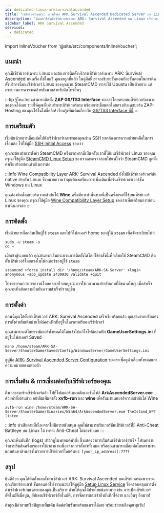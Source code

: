 ```yaml
---
id: dedicated-linux-arksurvivalascended
title: "เซิร์ฟเวอร์เฉพาะ: การตั้งค่า ARK Survival Ascended Dedicated Server บน Linux"
description: "ค้นพบวิธีตั้งค่าเซิร์ฟเวอร์เฉพาะ ARK: Survival Ascended บน Linux เพื่อการเล่นเกมและการจัดการเซิร์ฟเวอร์ที่ลื่นไหล → เรียนรู้เพิ่มเติมตอนนี้"
sidebar_label: ARK Survival Ascended
services:
  - dedicated
---
```


import InlineVoucher from '@site/src/components/InlineVoucher';

## แนะนำ
คุณมีเซิร์ฟเวอร์เฉพาะ Linux และต้องการติดตั้งบริการเซิร์ฟเวอร์เฉพาะ ARK: Survival Ascended บนเครื่องใช่ไหม? คุณมาถูกที่แล้ว ในคู่มือนี้เราจะอธิบายขั้นตอนทีละขั้นตอนในการติดตั้งบริการนี้บนเซิร์ฟเวอร์ Linux ของคุณผ่าน SteamCMD เราจะใช้ Ubuntu เป็นตัวอย่าง แต่กระบวนการควรจะคล้ายกันมากสำหรับดิสโทรอื่นๆ

:::tip
รู้ไหมว่าคุณสามารถติดตั้ง **ZAP GS/TS3 Interface** ของเราโดยตรงบนเซิร์ฟเวอร์เฉพาะของคุณได้เลย ช่วยให้คุณตั้งค่าบริการเซิร์ฟเวอร์เกม พร้อมการเชื่อมต่อโดยตรงกับแดชบอร์ด ZAP-Hosting ของคุณได้ในไม่กี่คลิก! เรียนรู้เพิ่มเติมเกี่ยวกับ [GS/TS3 Interface ที่นี่](dedicated-linux-gs-interface.md)
:::

<InlineVoucher />

## การเตรียมตัว

เริ่มต้นด้วยการเชื่อมต่อไปยังเซิร์ฟเวอร์เฉพาะของคุณผ่าน SSH หากต้องการความช่วยเหลือในการเชื่อมต่อ ให้ใช้คู่มือ [SSH Initial Access](dedicated-linux-ssh.md) ของเรา

คุณจะต้องทำการตั้งค่า SteamCMD ครั้งแรกหากนี่เป็นครั้งแรกที่ใช้บนเซิร์ฟเวอร์ Linux ของคุณ กรุณาใช้คู่มือ [SteamCMD Linux Setup](dedicated-linux-steamcmd.md) ของเราและตรวจสอบให้แน่ใจว่า SteamCMD ถูกตั้งค่าเรียบร้อยก่อนดำเนินการต่อ

:::info Wine Compatibility Layer
ARK: Survival Ascended ยังไม่มีเซิร์ฟเวอร์เวอร์ชัน native สำหรับ Linux ซึ่งหมายความว่าคุณต้องเตรียมการเพิ่มเติมเพื่อรันเซิร์ฟเวอร์เวอร์ชัน Windows บน Linux

คุณต้องติดตั้งเลเยอร์ความเข้ากันได้ **Wine** ครั้งเดียวเท่านั้นหากนี่เป็นครั้งแรกที่ใช้บนเซิร์ฟเวอร์ Linux ของคุณ กรุณาใช้คู่มือ [Wine Compatibility Layer Setup](dedicated-linux-wine.md) ของเราเพื่อเตรียมการก่อนดำเนินการต่อ
:::

## การติดตั้ง

เริ่มด้วยการล็อกอินเป็นผู้ใช้ `steam` และไปที่โฟลเดอร์ home ของผู้ใช้ `steam` เพื่อจัดระเบียบไฟล์
```
sudo -u steam -s
cd ~
```

เมื่อเข้าสู่ระบบแล้ว คุณสามารถเริ่มกระบวนการติดตั้งได้โดยใช้คำสั่งนี้เพื่อเรียกใช้ SteamCMD ติดตั้งเซิร์ฟเวอร์โดยตรงในโฟลเดอร์ของผู้ใช้ `steam`
```
steamcmd +force_install_dir '/home/steam/ARK-SA-Server' +login anonymous +app_update 2430930 validate +quit
```

โปรดรอจนกว่าการดาวน์โหลดจะเสร็จสมบูรณ์ อาจใช้เวลานานสำหรับเกมที่มีขนาดใหญ่ เมื่อสำเร็จ คุณจะเห็นข้อความยืนยันความสำเร็จปรากฏขึ้น

## การตั้งค่า

ตอนนี้คุณได้ตั้งค่าเซิร์ฟเวอร์ ARK: Survival Ascended เสร็จเรียบร้อยแล้ว คุณสามารถปรับแต่งการตั้งค่าเพิ่มเติมผ่านไฟล์คอนฟิกที่อยู่ในไดเรกทอรีของเซิร์ฟเวอร์

คุณสามารถแก้ไขพารามิเตอร์ทั้งหมดได้โดยเข้าไปแก้ไขไฟล์คอนฟิก **GameUserSettings.ini** ที่อยู่ในโฟลเดอร์ Saved

```
nano /home/steam/ARK-SA-Server/ShooterGame/Saved/Config/WindowsServer/GameUserSettings.ini
```

ดูคู่มือ [ARK: Survival Ascended Server Configuration](ark-configuration.md) ของเราเพื่อดูตัวเลือกทั้งหมดและความหมายของแต่ละตัว

## การเริ่มต้น & การเชื่อมต่อกับเซิร์ฟเวอร์ของคุณ

ถึงเวลาสตาร์ทเซิร์ฟเวอร์แล้ว ไปที่โฟลเดอร์เกมหลักและรันไฟล์ **ArkAscendedServer.exe** ด้วยคำสั่งด้านล่าง อย่าลืมเพิ่มคำสั่ง **xvfb-run** และ **wine** เพื่อรันผ่านเลเยอร์ความเข้ากันได้ Wine
```
xvfb-run wine /home/steam/ARK-SA-Server/ShooterGame/Binaries/Win64/ArkAscendedServer.exe TheIsland_WP?listen
```

:::info
น่าเสียดายที่เนื่องจากไม่มีการสนับสนุน คุณไม่สามารถรันเวอร์ชันเซิร์ฟเวอร์ที่มี Anti-Cheat Battleye บน Linux ได้ เพราะ Anti-Cheat ไม่รองรับเลย
:::

คุณจะเห็นบันทึก (logs) ปรากฏในพรอมต์คำสั่ง ซึ่งแสดงว่าการเริ่มต้นเซิร์ฟเวอร์สำเร็จ โปรดทราบว่าการเริ่มต้นครั้งแรกอาจใช้เวลานานเนื่องจากการตั้งค่าทั้งหมด หรือคุณสามารถเชื่อมต่อโดยตรงผ่านแถบค้นหาด้านล่างในรายการเซิร์ฟเวอร์โดยค้นหา: `[your_ip_address]:7777`

## สรุป

ยินดีด้วย คุณได้ติดตั้งและตั้งค่าเซิร์ฟเวอร์ ARK: Survival Ascended บนเซิร์ฟเวอร์เฉพาะของคุณเรียบร้อยแล้ว! ขั้นตอนต่อไป เราแนะนำให้ดูคู่มือ [Setup Linux Service](dedicated-linux-create-gameservice.md) ซึ่งครอบคลุมการตั้งค่าเซิร์ฟเวอร์เกมเฉพาะของคุณเป็นบริการ ช่วยให้คุณได้ประโยชน์มากมาย เช่น การเปิดเซิร์ฟเวอร์อัตโนมัติเมื่อบูต, อัปเดตเซิร์ฟเวอร์อัตโนมัติ, การจัดการและเข้าถึงบันทึกได้ง่าย และอื่นๆ อีกมาก!

ถ้าคุณมีคำถามหรือปัญหาเพิ่มเติม ติดต่อทีมซัพพอร์ตของเราได้เลย พร้อมช่วยเหลือคุณทุกวัน!

<InlineVoucher />